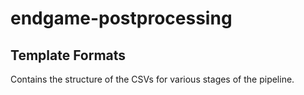 # endgame-postprocessing

## Template Formats

Contains the structure of the CSVs for various stages of the pipeline. 